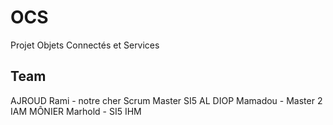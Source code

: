 # OCS
Projet Objets Connectés et Services

## Team
AJROUD Rami - notre cher Scrum Master SI5 AL
DIOP Mamadou - Master 2 IAM
MÔNIER Marhold - SI5 IHM
